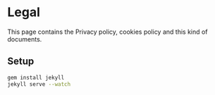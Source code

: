 # Legal

This page contains the Privacy policy, cookies policy and this kind of documents.

## Setup

```bash
gem install jekyll
jekyll serve --watch
```
